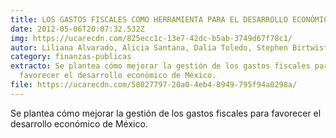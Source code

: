 ```yaml
---
title: LOS GASTOS FISCALES COMO HERRAMIENTA PARA EL DESARROLLO ECONÓMICO
date: 2012-05-06T20:07:32.532Z
img: https://ucarecdn.com/825ecc1c-13e7-42dc-b5ab-3749d67f78c1/
autor: Liliana Alvarado, Alicia Santana, Dalia Toledo, Stephen Birtwistle
category: finanzas-publicas
extracto: Se plantea cómo mejorar la gestión de los gastos fiscales para
  favorecer el desarrollo económico de México.
file: https://ucarecdn.com/58027797-20a0-4eb4-8949-795f94a0298a/
---
```

<!--StartFragment-->

Se plantea cómo mejorar la gestión de los gastos fiscales para favorecer el desarrollo económico de México.

<!--EndFragment-->